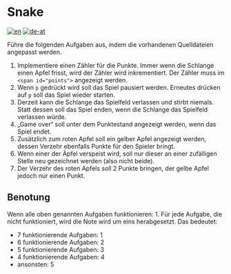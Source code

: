 # Snake

[![en](https://img.shields.io/badge/lang-en-red.svg)](README.md)
[![de-at](https://img.shields.io/badge/lang-de--at-green.svg)](README.de-at.md)

Führe die folgenden Aufgaben aus, indem die vorhandenen Quelldateien angepasst
werden.

<!-- 1. Füge mittes CSS ein Hintergrundbild zum Canvas in dem sich die Schlange
   bewegen darf.
1. Erhöhe die Breite des Spielfeldes auf 800 Pixel. Die Höhe muss dabei
   unverändert bleiben. -->
1. Implementiere einen Zähler für die Punkte. Immer wenn die Schlange einen
   Apfel frisst, wird der Zähler wird inkrementiert. Der Zähler muss im
   `<span id="points">` angezeigt werden.
1. Wenn `p` gedrückt wird soll das Spiel pausiert werden. 
   Erneutes drücken auf `p` soll das Spiel wieder starten.
1. Derzeit kann die Schlange das Spielfeld verlassen und stirbt niemals.
   Statt dessen soll das Spiel enden, wenn die Schlange das Spielfeld verlassen
   würde.
1. „Game over“ soll unter dem Punktestand angezeigt werden, wenn das Spiel
   endet.
1. Zusätzlich zum roten Apfel soll ein gelber Apfel angezeigt werden,
   dessen Verzehr ebenfalls Punkte für den Spieler bringt.
1. Wenn einer der Äpfel verspeist wird, soll nur dieser an einer zufälligen
   Stelle neu gezeichnet werden (also nicht beide).
1. Der Verzehr des roten Apfels soll 2 Punkte bringen, der gelbe Apfel jedoch
   nur einen Punkt.

## Benotung
Wenn alle oben genannten Aufgaben funktionieren: 1. Für jede Aufgabe, die
nicht funktioniert, wird die Note wird um eins herabgesetzt. Das bedeutet:
* 7 funktionierende Aufgaben: 1
* 6 funktionierende Aufgaben: 2
* 5 funktionierende Aufgaben: 3
* 4 funktionierende Aufgaben: 4
* ansonsten: 5
